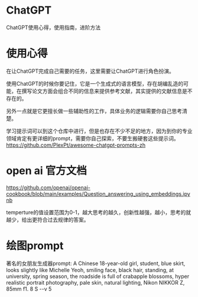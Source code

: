 # ChatGPT
ChatGPT使用心得，使用指南，进阶方法



# 使用心得
在让ChatGPT完成自己需要的任务，这里需要让ChatGPT进行角色扮演。

使用ChatGPT的时候你要记住，它是一个生成式的语言模型，存在胡编乱造的可能，在撰写论文方面会组合不同的信息来提供参考文献，其实提供的文献信息是不存在的。

另外一点就是它更擅长做一些辅助性的工作，具体业务的逻辑需要你自己思考清楚。


学习提示词可以到这个仓库中进行，但是也存在不少不足的地方，因为到你的专业领域肯定有更详细的prompt，需要你自己探索，不要生搬硬套这些提示词。
https://github.com/PlexPt/awesome-chatgpt-prompts-zh


# open ai 官方文档
https://github.com/openai/openai-cookbook/blob/main/examples/Question_answering_using_embeddings.ipynb

temperture的值设置范围为0-1，越大思考的越久，创新性越强，越小，思考的就越少，给出更符合过去规律的答案。


# 绘图prompt
著名的女朋友生成器prompt:  A Chinese 18-year-old girl, student, blue skirt, looks slightly like Michelle Yeoh, smiling face, black hair, standing, at university, spring season, the roadside is full of crabapple blossoms, hyper realistic portrait photography, pale skin, natural lighting, Nikon NIKKOR Z, 85mm f1. 8 S --v 5





